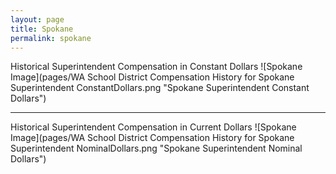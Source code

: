 ```yaml
---
layout: page
title: Spokane
permalink: spokane
---
```



Historical Superintendent Compensation in Constant Dollars
![Spokane Image](pages/WA School District Compensation History for Spokane Superintendent ConstantDollars.png "Spokane Superintendent Constant Dollars")

___

Historical Superintendent Compensation in Current Dollars
![Spokane Image](pages/WA School District Compensation History for Spokane Superintendent NominalDollars.png "Spokane Superintendent Nominal Dollars")